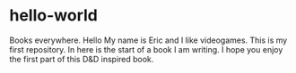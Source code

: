 # hello-world
Books everywhere.
Hello
My name is Eric and I like videogames.
This is my first repository.
In here is the start of a book I am writing. I hope you enjoy the first part of this D&D inspired book.
